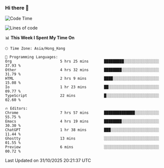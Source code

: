 ### Hi there 👋

<!--
**nicehiro/nicehiro** is a ✨ _special_ ✨ repository because its `README.md` (this file) appears on your GitHub profile.

Here are some ideas to get you started:

- 🔭 I’m currently working on ...
- 🌱 I’m currently learning ...
- 👯 I’m looking to collaborate on ...
- 🤔 I’m looking for help with ...
- 💬 Ask me about ...
- 📫 How to reach me: ...
- 😄 Pronouns: ...
- ⚡ Fun fact: ...
-->

<!--START_SECTION:waka-->
![Code Time](http://img.shields.io/badge/Code%20Time-1%2C186%20hrs%2049%20mins-blue)

![Lines of code](https://img.shields.io/badge/From%20Hello%20World%20I%27ve%20Written-1.9%20million%20lines%20of%20code-blue)

📊 **This Week I Spent My Time On** 

```text
🕑︎ Time Zone: Asia/Hong_Kong

💬 Programming Languages: 
Org                      5 hrs 25 mins       █████████░░░░░░░░░░░░░░░░   37.93 % 
Other                    4 hrs 32 mins       ████████░░░░░░░░░░░░░░░░░   31.79 % 
HTML                     2 hrs 9 mins        ████░░░░░░░░░░░░░░░░░░░░░   15.08 % 
Io                       1 hr 23 mins        ██░░░░░░░░░░░░░░░░░░░░░░░   09.77 % 
TypeScript               22 mins             █░░░░░░░░░░░░░░░░░░░░░░░░   02.60 % 

🔥 Editors: 
Chrome                   7 hrs 57 mins       ██████████████░░░░░░░░░░░   55.75 % 
Emacs                    4 hrs 19 mins       ████████░░░░░░░░░░░░░░░░░   30.30 % 
ChatGPT                  1 hr 38 mins        ███░░░░░░░░░░░░░░░░░░░░░░   11.44 % 
Ghostty                  13 mins             ░░░░░░░░░░░░░░░░░░░░░░░░░   01.55 % 
Preview                  6 mins              ░░░░░░░░░░░░░░░░░░░░░░░░░   00.72 % 
```


 Last Updated on 31/10/2025 20:21:37 UTC
<!--END_SECTION:waka-->
